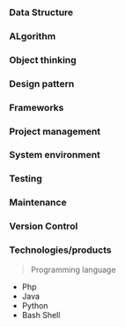 ### Data Structure
### ALgorithm
### Object thinking
### Design pattern
### Frameworks
### Project management
### System environment
### Testing
### Maintenance
### Version Control
### Technologies/products
> Programming language
- Php
- Java
- Python
- Bash Shell
